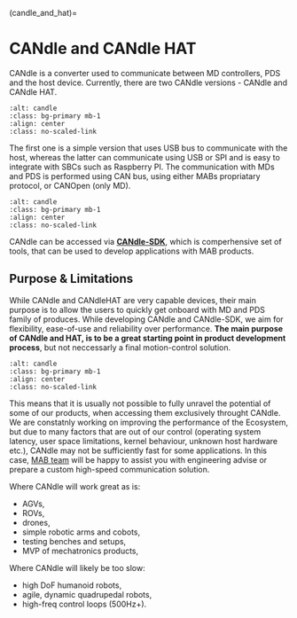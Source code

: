(candle_and_hat)=

# CANdle and CANdle HAT

CANdle is a converter used to communicate between MD controllers, PDS and the host device.
Currently, there are two CANdle versions - CANdle and CANdle HAT.

```{figure} images/CANdle_joined.webp
:alt: candle
:class: bg-primary mb-1
:align: center
:class: no-scaled-link
```

The first one is a simple version that uses USB bus to communicate with the host, whereas the latter
can communicate using USB or SPI and is easy to integrate with SBCs such as Raspberry PI. The
communication with MDs and PDS is performed using CAN bus, using either MABs propriatary protocol,
or CANOpen (only MD).

```{figure} images/hardware_setup2.png
:alt: candle
:class: bg-primary mb-1
:align: center
:class: no-scaled-link
```

CANdle can be accessed via [**CANdle-SDK**](/CANdle-SDK/intro), which is comperhensive set of tools,
that can be used to develop applications with MAB products.

## Purpose & Limitations

While CANdle and CANdleHAT are very capable devices, their main purpose is to allow the users to
quickly get onboard with MD and PDS family of produces. While developing CANdle and CANdle-SDK, we
aim for flexibility, ease-of-use and reliability over performance. **The main purpose of CANdle and
HAT, is to be a great starting point in product development process**, but not neccessarly a final
motion-control solution.

```{figure} images/ecosystem.jpg
:alt: candle
:class: bg-primary mb-1
:align: center
:class: no-scaled-link
```

This means that it is usually not possible to fully unravel the potential of some of our products,
when accessing them exclusively throught CANdle. We are constatnly working on improving the
performance of the Ecosystem, but due to many factors that are out of our control (operating system
latency, user space limitations, kernel behaviour, unknown host hardware etc.), CANdle may not be
sufficiently fast for some applications. In this case,
[MAB team](https://www.mabrobotics.pl/contact) will be happy to assist you with engineering advise
or prepare a custom high-speed communication solution.

Where CANdle will work great as is:

- AGVs,
- ROVs,
- drones,
- simple robotic arms and cobots,
- testing benches and setups,
- MVP of mechatronics products,

Where CANdle will likely be too slow:

- high DoF humanoid robots,
- agile, dynamic quadrupedal robots,
- high-freq control loops (500Hz+).
